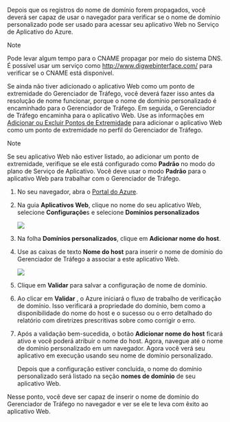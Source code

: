 Depois que os registros do nome de domínio forem propagados, você deverá ser capaz de usar o navegador para verificar se o nome de domínio personalizado pode ser usado para acessar seu aplicativo Web no Serviço de Aplicativo do Azure.

> [!NOTE]
> Pode levar algum tempo para o CNAME propagar por meio do sistema DNS. É possível usar um serviço como <a href="http://www.digwebinterface.com/">http://www.digwebinterface.com/</a> para verificar se o CNAME está disponível.
> 
> 

Se ainda não tiver adicionado o aplicativo Web como um ponto de extremidade do Gerenciador de Tráfego, você deverá fazer isso antes da resolução de nome funcionar, porque o nome de domínio personalizado é encaminhado para o Gerenciador de Tráfego. Em seguida, o Gerenciador de Tráfego encaminha para o aplicativo Web. Use as informações em [Adicionar ou Excluir Pontos de Extremidade](../articles/traffic-manager/traffic-manager-endpoints.md) para adicionar o aplicativo Web como um ponto de extremidade no perfil do Gerenciador de Tráfego.

> [!NOTE]
> Se seu aplicativo Web não estiver listado, ao adicionar um ponto de extremidade, verifique se ele está configurado como **Padrão** no modo do plano de Serviço de Aplicativo. Você deve usar o modo **Padrão** para o aplicativo Web para trabalhar com o Gerenciador de Tráfego.
> 
> 

1. No seu navegador, abra o [Portal do Azure](https://portal.azure.com).
2. Na guia **Aplicativos Web**, clique no nome do seu aplicativo Web, selecione **Configuraçõe**s e selecione **Domínios personalizados**
   
    ![](./media/custom-dns-web-site/dncmntask-cname-6.png)
3. Na folha **Domínios personalizados**, clique em **Adicionar nome do host**.
4. Use as caixas de texto **Nome do host** para inserir o nome de domínio do Gerenciador de Tráfego a associar a este aplicativo Web.
   
    ![](./media/custom-dns-web-site/dncmntask-cname-8.png)
5. Clique em **Validar** para salvar a configuração de nome de domínio.
6. Ao clicar em **Validar** , o Azure iniciará o fluxo de trabalho de verificação de domínio. Isso verificará a propriedade do domínio, bem como a disponibilidade do nome do host e o sucesso ou o erro detalhado do relatório com diretrizes prescritivas sobre como corrigir o erro.    
7. Após a validação bem-sucedida, o botão **Adicionar nome do host** ficará ativo e você poderá atribuir o nome do host. Agora, navegue até o nome de domínio personalizado em um navegador. Agora você verá seu aplicativo em execução usando seu nome de domínio personalizado. 
   
   Depois que a configuração estiver concluída, o nome do domínio personalizado será listado na seção **nomes de domínio** de seu aplicativo Web.

Nesse ponto, você deve ser capaz de inserir o nome de domínio do Gerenciador de Tráfego no navegador e ver se ele te leva com êxito ao aplicativo Web.

